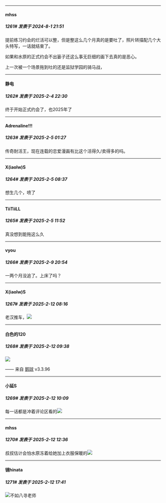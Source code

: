 ﻿
*****

####  mhss  
##### 1261#       发表于 2024-8-1 21:51

提前练习约会的烂活可以整，但是整这么几个月真的是要吐了，照片转描配几个大头特写，一话就结束了。

如果和水原的正式约会不出篓子还这么事无巨细的画下去真的是恶心。

上一次被一个场景拖到吐的还是监狱学园的骑马战，

*****

####  静电  
##### 1262#       发表于 2025-2-4 22:30

终于开始正式约会了，也2025年了


*****

####  Adrenaline!!!  
##### 1263#       发表于 2025-2-5 01:27

传奇耐活王，现在连载的恋爱漫画有比这个活得久/卖得多的吗。

*****

####  X(iaolw)S  
##### 1264#       发表于 2025-2-5 08:37

想生几个，喷了

*****

####  TiiTiiLL  
##### 1265#       发表于 2025-2-5 11:52

真没想到能拖这么久

*****

####  vyou  
##### 1266#       发表于 2025-2-9 20:54

一两个月没追了。上床了吗？


*****

####  X(iaolw)S  
##### 1267#       发表于 2025-2-12 08:16

老汉推车，<img src="https://static.saraba1st.com/image/smiley/face2017/077.png" referrerpolicy="no-referrer">

*****

####  白色的120  
##### 1268#       发表于 2025-2-12 09:38

<img src="https://p.sda1.dev/21/803d8771ecbc9eaa418594a5d8ce9ca8/image.jpg" referrerpolicy="no-referrer">

—— 来自 [鹅球](https://www.pgyer.com/GcUxKd4w) v3.3.96


*****

####  小延S  
##### 1269#       发表于 2025-2-12 10:09

每一话都是冲着评论区看的<img src="https://static.saraba1st.com/image/smiley/face2017/067.png" referrerpolicy="no-referrer">


*****

####  mhss  
##### 1270#       发表于 2025-2-12 12:36

叔叔估计会怕水原冻着给她加上衣服保暖的<img src="https://static.saraba1st.com/image/smiley/face2017/037.png" referrerpolicy="no-referrer">


*****

####  镜hinata  
##### 1271#       发表于 2025-2-12 17:41

<img src="https://static.saraba1st.com/image/smiley/face2017/067.png" referrerpolicy="no-referrer">不如八寻老师

